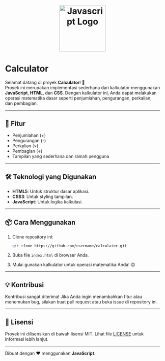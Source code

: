 # <div align="center"> <img src="[https://vuejs.org/images/logo.png](https://upload.wikimedia.org/wikipedia/commons/6/6a/JavaScript-logo.png)" alt="Javascript Logo" width="150">

# Calculator

Selamat datang di proyek **Calculator**! 🎉  
Proyek ini merupakan implementasi sederhana dari kalkulator menggunakan **JavaScript**, **HTML**, dan **CSS**. Dengan kalkulator ini, Anda dapat melakukan operasi matematika dasar seperti penjumlahan, pengurangan, perkalian, dan pembagian.

---

## 🚀 Fitur

- Penjumlahan (+)
- Pengurangan (-)
- Perkalian (×)
- Pembagian (÷)
- Tampilan yang sederhana dan ramah pengguna

---

## 🛠️ Teknologi yang Digunakan

- **HTML5**: Untuk struktur dasar aplikasi.
- **CSS3**: Untuk styling tampilan.
- **JavaScript**: Untuk logika kalkulasi.

---

## 📦 Cara Menggunakan

1. Clone repository ini:
   ```bash
   git clone https://github.com/username/calculator.git
   ```

2. Buka file `index.html` di browser Anda.

3. Mulai gunakan kalkulator untuk operasi matematika Anda! 😊

---

## 💡 Kontribusi

Kontribusi sangat diterima! Jika Anda ingin menambahkan fitur atau menemukan bug, silakan buat pull request atau buka issue di repository ini.

---

## 📄 Lisensi

Proyek ini dilisensikan di bawah lisensi MIT. Lihat file [LICENSE](LICENSE) untuk informasi lebih lanjut.

---

Dibuat dengan ❤️ menggunakan **JavaScript**.
```

